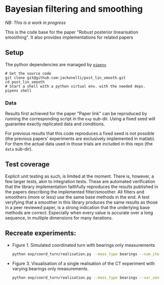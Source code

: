 # Bayesian filtering and smoothing

_NB: This is a work in progress_

This is the code base for the paper "Robust posterior linearisation smoothing".
It also provides implementations for related papers

## Setup

The python dependencies are managed by [`pipenv`](https://pipenv.pypa.io/en/latest/)

```
# Get the source code
git clone git@github.com:jackonelli/post_lin_smooth.git
cd post_lin_smooth
# Start a shell with a python virtual env. with the needed deps.
pipenv shell
```

### Data

Results first achieved for the paper "Paper link" can be reproduced by running the corresponding script in the `exp` sub-dir.
Using a fixed seed will guarantee exactly replicated data and conditions.

For previous results that this code reproduces a fixed seed is not possible (the previous papers' experiments are exclusively implemented in matlab). For them the actual data used in those trials are included in this repo (the `data` sub-dir).

## Test coverage

Explicit unit testing as such, is limited at the moment.
There is, however, a few larger tests, akin to integration tests.
These are automated verification that the library implementation faithfully reproduces the results published in the papers describing the implemented filter/smoother.
All filters and smoothers (more or less) use the same base methods in the end.
A test veryfying that a smoother in this library produces the same results as those in a peer reviewed paper, is a strong indication that the underlying base methods are correct.
Especially when every value is accurate over a long sequence, in multiple dimensions for many iterations.

## Recreate experiments:

- Figure 1. Simulated coordinated turn with bearings only measurements
  ```bash
  python exp/coord_turn/realisation.py --meas_type bearings --num_iter 10
  ```
- Figure 3. Visualisation of a single realisation of the CT experiment with varying bearings only measurements.
  ```bash
  python exp/coord_turn/realisation.py --meas_type bearings --var_sensors --num_iter 10
  ```
